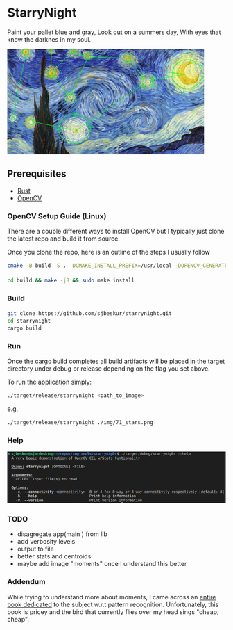 # StarryNight

Paint your pallet blue and gray, Look out on a summers day, With eyes that know the darknes in my soul.

![image](img/vincent.png)

## Prerequisites

- [Rust](https://www.rust-lang.org/)
- [OpenCV](https://github.com/opencv/opencv)

### OpenCV Setup Guide (Linux)

There are a couple different ways to install OpenCV but I typically just clone the latest repo and build it from source.

Once you clone the repo, here is an outline of the steps I usually follow

```bash
cmake -B build -S . -DCMAKE_INSTALL_PREFIX=/usr/local -DOPENCV_GENERATE_PKGCONFIG=ON -DWITH_EIGEN=OFF ..

cd build && make -j8 && sudo make install
```

### Build

```bash
git clone https://github.com/sjbeskur/starrynight.git
cd starrynight
cargo build
```

### Run

Once the cargo build completes all build artifacts will be placed in the target directory under debug or release depending on the flag you set above.

To run the application simply:

```bash
./target/release/starrynight <path_to_image>
```

e.g.

```bash
./target/release/starrynight ./img/71_stars.png
```

### Help

![help](img/help.png)

### TODO

- disagregate app(main ) from lib
- add verbosity levels
- output to file
- better stats and centroids
- maybe add image "moments" once I understand this better

### Addendum

While trying to understand more about moments, I came across an [entire book dedicated](https://www.amazon.com/gp/product/0470699876/) to the subject w.r.t pattern recognition.  Unfortunately, this book is pricey and the bird that currently flies over my head sings "cheap, cheap".
